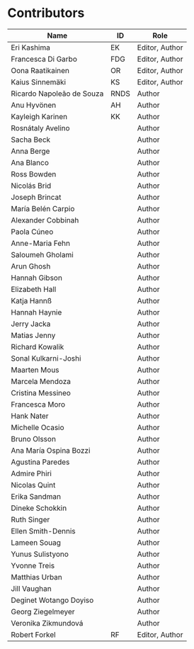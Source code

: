 # Contributors

Name | ID | Role
--- |----| ---
Eri Kashima | EK | Editor, Author
Francesca Di Garbo | FDG | Editor, Author
Oona Raatikainen | OR | Editor, Author
Kaius Sinnemäki | KS | Editor, Author
Ricardo Napoleão de Souza | RNDS | Author
Anu Hyvönen | AH | Author
Kayleigh Karinen | KK | Author
Rosnátaly Avelino |    | Author
Sacha Beck |    | Author
Anna Berge |    | Author
Ana Blanco |    | Author
Ross Bowden |    | Author
Nicolás Brid |    | Author
Joseph Brincat |    | Author
María Belén Carpio |    | Author
Alexander Cobbinah |    | Author
Paola Cúneo |    | Author
Anne-Maria Fehn |    | Author
Saloumeh Gholami |    | Author
Arun Ghosh |    | Author
Hannah Gibson |    | Author
Elizabeth Hall |    | Author
Katja Hannß |    | Author
Hannah Haynie |    | Author
Jerry Jacka |    | Author
Matias Jenny |    | Author
Richard Kowalik |    | Author
Sonal Kulkarni-Joshi |    | Author
Maarten Mous |    | Author
Marcela Mendoza |    | Author
Cristina Messineo |    | Author
Francesca Moro |    | Author
Hank Nater |    | Author
Michelle Ocasio |    | Author
Bruno Olsson |    | Author
Ana María Ospina Bozzi |    | Author
Agustina Paredes |    | Author
Admire Phiri |    | Author
Nicolas Quint |    | Author
Erika Sandman |    | Author
Dineke Schokkin |    | Author
Ruth Singer |    | Author
Ellen Smith-Dennis |    | Author
Lameen Souag |    | Author
Yunus Sulistyono |    | Author
Yvonne Treis |    | Author
Matthias Urban |    | Author
Jill Vaughan |    | Author
Deginet Wotango Doyiso |    | Author
Georg Ziegelmeyer |    | Author
Veronika Zikmundová |    | Author
Robert Forkel | RF | Editor, Author
